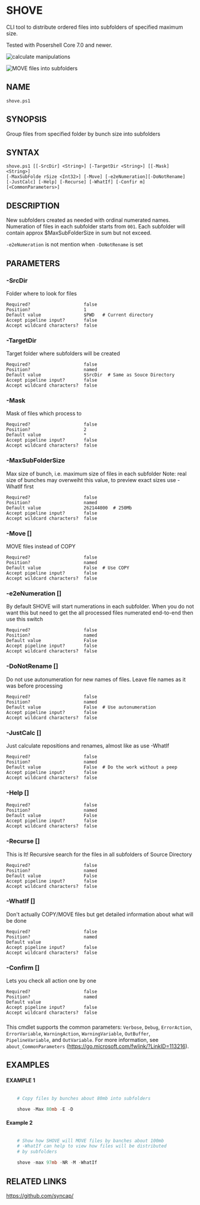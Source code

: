 # SHOVE

CLI tool to distribute ordered files into subfolders of specified maximum size.

Tested with Posershell Core 7.0 and newer.

![calculate manipulations](doc/JustCalc.png)

![MOVE files into subfolders](doc/MOVE.png)

## NAME

`shove.ps1`

## SYNOPSIS

Group files from specified folder by bunch size into subfolders


## SYNTAX

    shove.ps1 [[-SrcDir] <String>] [-TargetDir <String>] [[-Mask] <String>]
    [-MaxSubFolde rSize <Int32>] [-Move] [-e2eNumeration][-DoNotRename]
    [-JustCalc] [-Help] [-Recurse] [-WhatIf] [-Confir m] [<CommonParameters>]

## DESCRIPTION

New subfolders created as needed with ordinal numerated names.
    Numeration of files in each subfolder starts from `001`.
    Each subfolder will contain approx $MaxSubFolderSize in sum but not exceed.

`-e2eNumeration` is not mention when `-DoNotRename` is set


## PARAMETERS

###    -SrcDir <String>

Folder where to look for files

    Required?                    false
    Position?                    1
    Default value                $PWD   # Current directory
    Accept pipeline input?       false
    Accept wildcard characters?  false

###    -TargetDir <String>

Target folder where subfolders will be created

    Required?                    false
    Position?                    named
    Default value                $SrcDir  # Same as Souce Directory
    Accept pipeline input?       false
    Accept wildcard characters?  false

### -Mask <String>

Mask of files which process to

    Required?                    false
    Position?                    2
    Default value                *
    Accept pipeline input?       false
    Accept wildcard characters?  false

### -MaxSubFolderSize <Int32>

Max size of bunch, i.e. maximum size of files in each subfolder
Note: real size of bunches may overweiht this value, to preview
exact sizes use -WhatIf first

    Required?                    false
    Position?                    named
    Default value                262144000  # 250Mb
    Accept pipeline input?       false
    Accept wildcard characters?  false

### -Move [<SwitchParameter>]

MOVE files instead of COPY

    Required?                    false
    Position?                    named
    Default value                False  # Use COPY
    Accept pipeline input?       false
    Accept wildcard characters?  false

### -e2eNumeration [<SwitchParameter>]

By default SHOVE will start numerations in each subfolder.
When you do not want this but need to get the all processed files numerated
end-to-end then use this switch

    Required?                    false
    Position?                    named
    Default value                False
    Accept pipeline input?       false
    Accept wildcard characters?  false

### -DoNotRename [<SwitchParameter>]

Do not use autonumeration for new names of files.
Leave file names as it was before processing

    Required?                    false
    Position?                    named
    Default value                False  # Use autonumeration
    Accept pipeline input?       false
    Accept wildcard characters?  false

### -JustCalc [<SwitchParameter>]

Just calculate repositions and renames, almost like as use -WhatIf

    Required?                    false
    Position?                    named
    Default value                False  # Do the work without a peep
    Accept pipeline input?       false
    Accept wildcard characters?  false

### -Help [<SwitchParameter>]

    Required?                    false
    Position?                    named
    Default value                False
    Accept pipeline input?       false
    Accept wildcard characters?  false

### -Recurse [<SwitchParameter>]

This is It! Recursive search for the files in all subfolders of Source Directory

    Required?                    false
    Position?                    named
    Default value                False
    Accept pipeline input?       false
    Accept wildcard characters?  false

### -WhatIf [<SwitchParameter>]

Don't actually COPY/MOVE files but get detailed information about what will be
done

    Required?                    false
    Position?                    named
    Default value
    Accept pipeline input?       false
    Accept wildcard characters?  false

### -Confirm [<SwitchParameter>]

Lets you check all action one by one

    Required?                    false
    Position?                    named
    Default value
    Accept pipeline input?       false
    Accept wildcard characters?  false

### <CommonParameters>

This cmdlet supports the common parameters: `Verbose`, `Debug`,
`ErrorAction`, `ErrorVariable`, `WarningAction`, `WarningVariable`,
`OutBuffer`, `PipelineVariable`, and `OutVariable`. For more information, see
`about_CommonParameters` (https://go.microsoft.com/fwlink/?LinkID=113216).

## EXAMPLES

#### EXAMPLE 1

```Powershell

    # Copy files by bunches about 80mb into subfolders

    shove -Max 80mb -E -D

```

#### Example 2

```Powershell

    # Show how SHOVE will MOVE files by banches about 100mb
    # -WhatIf can help to view how files will be distributed
    # by subfolders

    shove -max 97mb -NR -M -WhatIf

```

## RELATED LINKS

<https://github.com/syncap/>